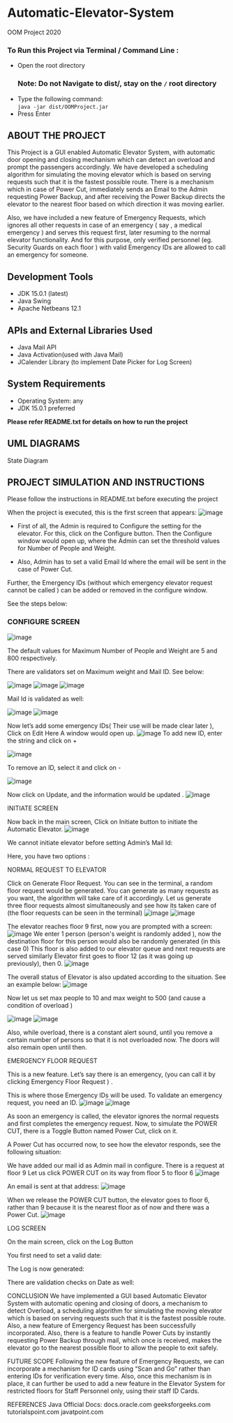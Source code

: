 # Automatic-Elevator-System
OOM Project 2020

### To Run this Project via Terminal / Command Line :
- Open the root directory
    ### Note: Do not Navigate to dist/, stay on the `/` root directory
- Type the following command: <br>
    `java -jar dist/OOMProject.jar`
- Press Enter

## ABOUT THE PROJECT

This Project is a GUI enabled Automatic Elevator System, with automatic door opening and closing mechanism which can detect an overload and prompt the passengers accordingly. We have developed a scheduling algorithm for simulating the moving elevator which is based on serving requests such that it is the fastest possible route. There is a mechanism which in case of Power Cut, immediately sends an Email to the Admin requesting Power Backup, and after receiving the Power Backup directs the elevator to the nearest floor based on which direction it was moving earlier.

Also, we have included a new feature of Emergency Requests, which ignores all other requests in case of an emergency ( say , a medical emergency ) and serves this request first, later resuming  to the normal elevator functionality. And for this purpose, only verified personnel (eg. Security Guards on each floor ) with valid Emergency IDs are allowed to call an emergency for someone. 




## Development Tools
- JDK 15.0.1 (latest)
- Java Swing
- Apache Netbeans 12.1

## APIs and External Libraries Used
- Java Mail API
- Java Activation(used with Java Mail)
- JCalender Library (to implement Date Picker for Log Screen)

## System Requirements
- Operating System: any
- JDK 15.0.1 preferred

**Please refer README.txt for details on how to run the project**

## UML DIAGRAMS

State Diagram
## PROJECT SIMULATION AND INSTRUCTIONS

Please follow the instructions in README.txt before executing the project

When the project is executed, this is the first screen that appears:
![image](https://user-images.githubusercontent.com/58396239/101281183-bd73de00-37f3-11eb-8a86-fd2201262b9d.png)


- First of all, the Admin is required to Configure the setting for the elevator. For this, click on the Configure button. Then the Configure window would open up, where the Admin can set the threshold values for Number of People and Weight.

- Also, Admin has to set a valid Email Id where the email will be sent in the case of Power Cut.

Further, the Emergency IDs (without which emergency elevator request cannot be called ) can be added or removed in the configure window.

See the steps below:



### CONFIGURE SCREEN
![image](https://user-images.githubusercontent.com/58396239/101281204-cfee1780-37f3-11eb-8b36-edeabd272d71.png)

The default values for Maximum Number of People and Weight are 5 and 800 respectively.

There are validators set on Maximum weight and Mail ID. See below: 

![image](https://user-images.githubusercontent.com/58396239/101281208-d41a3500-37f3-11eb-97d7-c4d93fc0b2d3.png)
![image](https://user-images.githubusercontent.com/58396239/101281251-0af04b00-37f4-11eb-8309-7d2518a20e25.png)
![image](https://user-images.githubusercontent.com/58396239/101281262-13488600-37f4-11eb-8965-986740089433.png)


Mail Id is validated as well: 

![image](https://user-images.githubusercontent.com/58396239/101281271-1e9bb180-37f4-11eb-9367-d33eea37c653.png)
![image](https://user-images.githubusercontent.com/58396239/101281279-23f8fc00-37f4-11eb-9249-28062420928f.png)


Now let’s add some emergency IDs( Their use will be made clear later ), Click on Edit Here
A window would open up.
![image](https://user-images.githubusercontent.com/58396239/101281283-28bdb000-37f4-11eb-91f0-1bb34d5c62bf.png)
To add new ID, enter the string and click on +

![image](https://user-images.githubusercontent.com/58396239/101281290-2d826400-37f4-11eb-8077-d9cbfdd3c205.png)

To remove an ID, select it and click on -

![image](https://user-images.githubusercontent.com/58396239/101281330-4db22300-37f4-11eb-8bea-7d1e8dce1e1e.png)

Now click on Update, and the information would be updated .
![image](https://user-images.githubusercontent.com/58396239/101281349-763a1d00-37f4-11eb-9746-8ffdcafcb2ff.png)

INITIATE SCREEN

Now back in the main screen, Click on Initiate button to initiate the Automatic Elevator.
![image](https://user-images.githubusercontent.com/58396239/101281362-82be7580-37f4-11eb-984f-f74289472c72.png)

We cannot initiate elevator before setting Admin’s Mail Id:


Here, you have two options :

NORMAL REQUEST TO ELEVATOR

Click on Generate Floor Request. You can see in the terminal, a random floor request would be generated. You can generate as many requests as you want, the algorithm will take care of it accordingly.
Let us generate three floor requests almost simultaneously and see how its taken care of (the floor requests can be seen in the terminal)
![image](https://user-images.githubusercontent.com/58396239/101281562-9dddb500-37f5-11eb-9c96-3ff675998273.png)
![image](https://user-images.githubusercontent.com/58396239/101281370-87832980-37f4-11eb-8bab-28a83a68d223.png)

 
The elevator reaches floor 9 first, now you are prompted with a screen:		
![image](https://user-images.githubusercontent.com/58396239/101281585-c9609f80-37f5-11eb-9167-4bf02c31268c.png)
We enter 1 person (person's weight is randomly added ), now the destination floor for this person would also be randomly generated (in this case 0)
This floor is also added to our elevator queue and next requests are served similarly
Elevator first goes to floor 12 (as it was going up previously), then 0. 
![image](https://user-images.githubusercontent.com/58396239/101281373-8ce07400-37f4-11eb-8199-4ca8df919c9e.png)

The overall status of Elevator is also updated according to the situation. See an example below:
![image](https://user-images.githubusercontent.com/58396239/101281377-91a52800-37f4-11eb-8275-67f28e141c34.png)

Now let us set max people to 10 and max weight to 500 (and cause a condition of overload ) 

![image](https://user-images.githubusercontent.com/58396239/101281387-97027280-37f4-11eb-8cd4-db8739659024.png)
![image](https://user-images.githubusercontent.com/58396239/101281394-a1bd0780-37f4-11eb-9f7a-401119a158d5.png)


Also, while overload, there is a constant alert sound, until you remove a certain number of persons so that it is not overloaded now. The doors will also remain open until then.

EMERGENCY FLOOR REQUEST

This is a new feature. Let’s say there is an emergency, (you can call it by clicking Emergency Floor Request ) .

This is where those Emergency IDs will be used. To validate an emergency request, you need an ID.
![image](https://user-images.githubusercontent.com/58396239/101281398-a7b2e880-37f4-11eb-94ee-5aa5583d7aa8.png)
![image](https://user-images.githubusercontent.com/58396239/101281402-ac779c80-37f4-11eb-8a3b-e447be22f0c6.png)


As soon an emergency is called, the elevator ignores the normal requests and first completes the emergency request.
Now, to simulate the POWER CUT, there is a Toggle Button named Power Cut, click on it.

A Power Cut has occurred now, to see how the elevator responds, see the following situation:

We have added our mail id as Admin mail in configure.
There is a request at floor 9
Let us click POWER CUT on its way from floor 5 to floor 6
![image](https://user-images.githubusercontent.com/58396239/101281436-d204a600-37f4-11eb-9226-9e8d0fb30b10.png)

An email is sent at that address:
![image](https://user-images.githubusercontent.com/58396239/101281697-8c48dd00-37f6-11eb-9014-57f2de687ac8.png)

When we release the POWER CUT button, the elevator goes to floor 6, rather than 9 because it is the nearest floor as of now and there was a Power Cut.
![image](https://user-images.githubusercontent.com/58396239/101281437-d6c95a00-37f4-11eb-9e17-073f9d84b3f8.png)

LOG SCREEN

On the main screen, click on the Log Button


You first need to set a valid date:


The Log is now generated: 



There are validation checks on Date as well:














CONCLUSION
We have implemented a GUI based Automatic Elevator System with automatic opening and closing of doors, a mechanism to detect Overload, a scheduling algorithm for simulating the moving elevator which is based on serving requests such that it is the fastest possible route. Also, a new feature of Emergency Request has been successfully incorporated. Also, there is a feature to handle Power Cuts by instantly requesting Power Backup through mail, which once is received, makes the elevator go to the nearest possible floor to allow the people to exit safely.


FUTURE SCOPE
Following the new feature of Emergency Requests, we can incorporate a mechanism for ID cards using “Scan and Go” rather than entering IDs for verification every time. Also, once this mechanism is in place, it can further be used to add a new feature in the Elevator System for restricted floors for Staff Personnel only, using their staff ID Cards.


REFERENCES
Java Official Docs: docs.oracle.com
geeksforgeeks.com
tutorialspoint.com
javatpoint.com


